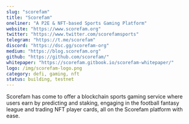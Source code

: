 ```yaml
---
slug: "scorefam"
title: "Scorefam"
oneliner: "A P2E & NFT-based Sports Gaming Platform"
website: "https://www.scorefam.org"
twitter: "https://www.twitter.com/scorefamsports"
telegram: "https://t.me/scorefam"
discord: "https://dsc.gg/scorefam-org"
medium: "https://blog.scorefam.org"
github: "https://github.com/scorefam/"
whitepaper: "https://scorefam.gitbook.io/scorefam-whitepaper/"
logo: /img/scorefam-logo.png
category: defi, gaming, nft
status: building, testnet
---
```


Scorefam has come to offer a blockchain sports gaming service where users earn by predicting and staking, engaging in the football fantasy league and trading NFT player cards, all on the Scorefam platform with ease.
